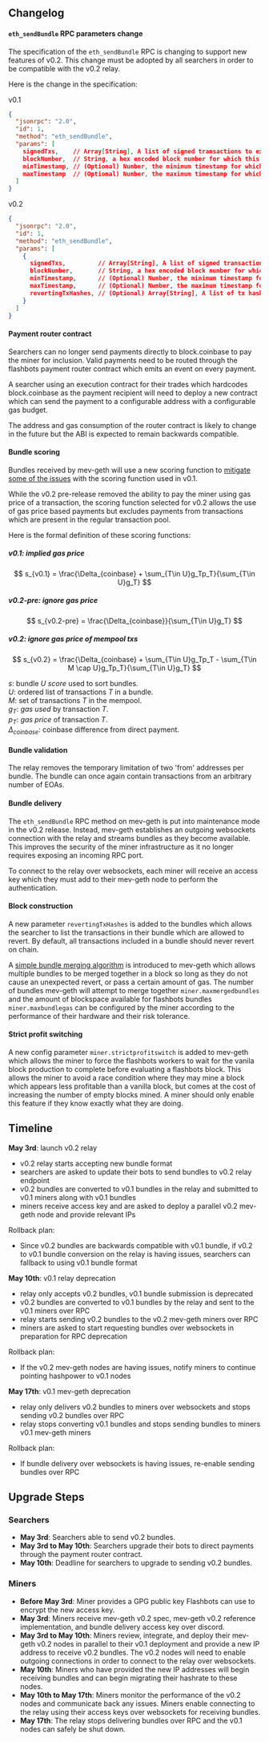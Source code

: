 ## Changelog

#### `eth_sendBundle` RPC parameters change
The specification of the `eth_sendBundle` RPC is changing to support new features of v0.2. This change must be adopted by all searchers in order to be compatible with the v0.2 relay.

Here is the change in the specification:

v0.1
```json
{
  "jsonrpc": "2.0",
  "id": 1,
  "method": "eth_sendBundle",
  "params": [
    signedTxs,    // Array[String], A list of signed transactions to execute in an atomic bundle
    blockNumber,  // String, a hex encoded block number for which this bundle is valid on
    minTimestamp, // (Optional) Number, the minimum timestamp for which this bundle is valid, in seconds since the unix epoch
    maxTimestamp  // (Optional) Number, the maximum timestamp for which this bundle is valid, in seconds since the unix epoch
  ]
}
```

v0.2
```json
{
  "jsonrpc": "2.0",
  "id": 1,
  "method": "eth_sendBundle",
  "params": [
    {
      signedTxs,         // Array[String], A list of signed transactions to execute in an atomic bundle
      blockNumber,       // String, a hex encoded block number for which this bundle is valid on
      minTimestamp,      // (Optional) Number, the minimum timestamp for which this bundle is valid, in seconds since the unix epoch
      maxTimestamp,      // (Optional) Number, the maximum timestamp for which this bundle is valid, in seconds since the unix epoch
      revertingTxHashes, // (Optional) Array[String], A list of tx hashes that are allowed to revert 
    }
  ]
}
```

#### Payment router contract
Searchers can no longer send payments directly to block.coinbase to pay the miner for inclusion. Valid payments need to be routed through the flashbots payment router contract which emits an event on every payment.

A searcher using an execution contract for their trades which hardcodes block.coinbase as the payment recipient will need to deploy a new contract which can send the payment to a configurable address with a configurable gas budget.

The address and gas consumption of the router contract is likely to change in the future but the ABI is expected to remain backwards compatible.

#### Bundle scoring
Bundles received by mev-geth will use a new scoring function to [mitigate some of the issues](https://hackmd.io/@flashbots/core-v2-proposal#Revamped-auction-pricing) with the scoring function used in v0.1.

While the v0.2 pre-release removed the ability to pay the miner using gas price of a transaction, the scoring function selected for v0.2 allows the use of gas price based payments but excludes payments from transactions which are present in the regular transaction pool.

Here is the formal definition of these scoring functions:

##### v0.1: implied gas price
$$
s_{v0.1} = \frac{\Delta_{coinbase} + \sum_{T\in U}g_Tp_T}{\sum_{T\in U}g_T}
$$
##### v0.2-pre: ignore gas price
$$
s_{v0.2-pre} = \frac{\Delta_{coinbase}}{\sum_{T\in U}g_T}
$$
##### v0.2: ignore gas price of mempool txs
$$
s_{v0.2} = \frac{\Delta_{coinbase} + \sum_{T\in U}g_Tp_T - \sum_{T\in M \cap U}g_Tp_T}{\sum_{T\in U}g_T}
$$

$s$: bundle $U$ _score_ used to sort bundles.  
$U$: ordered list of transactions $T$ in a bundle.  
$M$: set of transactions $T$ in the mempool.  
$g_{T}$: _gas used_ by transaction $T$.  
$p_{T}$: _gas price_ of transaction $T$.  
$\Delta_{coinbase}$: coinbase difference from direct payment.  
  
#### Bundle validation
The relay removes the temporary limitation of two 'from' addresses per bundle. The bundle can once again contain transactions from an arbitrary number of EOAs.

#### Bundle delivery
The `eth_sendBundle` RPC method on mev-geth is put into maintenance mode in the v0.2 release. Instead, mev-geth establishes an outgoing websockets connection with the relay and streams bundles as they become available. This improves the security of the miner infrastructure as it no longer requires exposing an incoming RPC port.

To connect to the relay over websockets, each miner will receive an access key which they must add to their mev-geth node to perform the authentication.

#### Block construction
A new parameter `revertingTxHashes` is added to the bundles which allows the searcher to list the transactions in their bundle which are allowed to revert. By default, all transactions included in a bundle should never revert on chain.

A [simple bundle merging algorithm](https://hackmd.io/@flashbots/core-v2-proposal#Bundle-merging) is introduced to mev-geth which allows multiple bundles to be merged together in a block so long as they do not cause an unexpected revert, or pass a certain amount of gas. The number of bundles mev-geth will attempt to merge together `miner.maxmergedbundles` and the amount of blockspace available for flashbots bundles `miner.maxbundlegas` can be configured by the miner according to the performance of their hardware and their risk tolerance.

#### Strict profit switching
A new config parameter `miner.strictprofitswitch` is added to mev-geth which allows the miner to force the flashbots workers to wait for the vanila block production to complete before evaluating a flashbots block. This allows the miner to avoid a race condition where they may mine a block which appears less profitable than a vanilla block, but comes at the cost of increasing the number of empty blocks mined. A miner should only enable this feature if they know exactly what they are doing.

## Timeline

**May 3rd**: launch v0.2 relay
- v0.2 relay starts accepting new bundle format
- searchers are asked to update their bots to send bundles to v0.2 relay endpoint
- v0.2 bundles are converted to v0.1 bundles in the relay and submitted to v0.1 miners along with v0.1 bundles
- miners receive access key and are asked to deploy a parallel v0.2 mev-geth node and provide relevant IPs

Rollback plan:
- Since v0.2 bundles are backwards compatible with v0.1 bundle, if v0.2 to v0.1 bundle conversion on the relay is having issues, searchers can fallback to using v0.1 bundle format

**May 10th**: v0.1 relay deprecation
- relay only accepts v0.2 bundles, v0.1 bundle submission is deprecated
- v0.2 bundles are converted to v0.1 bundles by the relay and sent to the v0.1 miners over RPC
- relay starts sending v0.2 bundles to the v0.2 mev-geth miners over RPC
- miners are asked to start requesting bundles over websockets in preparation for RPC deprecation

Rollback plan:
- If the v0.2 mev-geth nodes are having issues, notify miners to continue pointing hashpower to v0.1 nodes

**May 17th**: v0.1 mev-geth deprecation
- relay only delivers v0.2 bundles to miners over websockets and stops sending v0.2 bundles over RPC
- relay stops converting v0.1 bundles and stops sending bundles to miners v0.1 mev-geth miners

Rollback plan:
- If bundle delivery over websockets is having issues, re-enable sending bundles over RPC

## Upgrade Steps

### Searchers
- **May 3rd**: Searchers able to send v0.2 bundles.
- **May 3rd to May 10th**: Searchers upgrade their bots to direct payments through the payment router contract.
- **May 10th**: Deadline for searchers to upgrade to sending v0.2 bundles.

### Miners
- **Before May 3rd**: Miner provides a GPG public key Flashbots can use to encrypt the new access key.
- **May 3rd**: Miners receive mev-geth v0.2 spec, mev-geth v0.2 reference implementation, and bundle delivery access key over discord.
- **May 3rd to May 10th**: Miners review, integrate, and deploy their mev-geth v0.2 nodes in parallel to their v0.1 deployment and provide a new IP address to receive v0.2 bundles. The v0.2 nodes will need to enable outgoing connections in order to connect to the relay over websockets.
- **May 10th**: Miners who have provided the new IP addresses will begin receiving bundles and can begin migrating their hashrate to these nodes.
- **May 10th to May 17th**: Miners monitor the performance of the v0.2 nodes and communicate back any issues. Miners enable connecting to the relay using their access keys over websockets for receiving bundles.
- **May 17th**: The relay stops delivering bundles over RPC and the v0.1 nodes can safely be shut down.